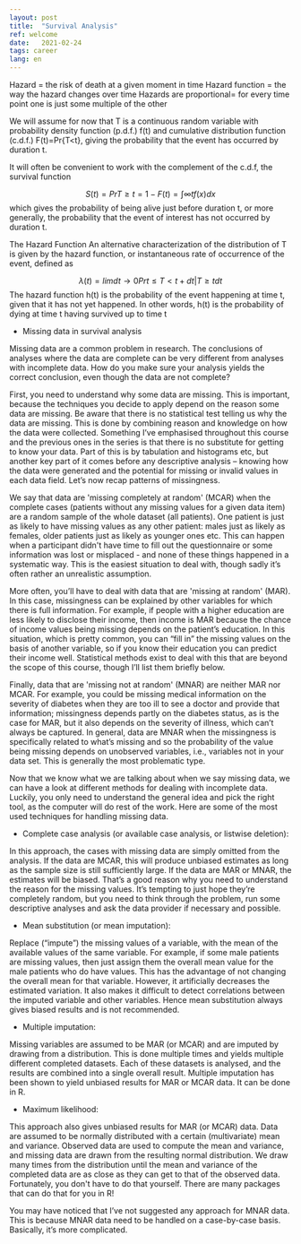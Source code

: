 ```yaml
---
layout: post
title:  "Survival Analysis"
ref: welcome
date:   2021-02-24
tags: career
lang: en
---
```

Hazard = the risk of death at a given moment in time
Hazard function = the way the hazard changes over time
Hazards are proportional= for every time point one is just some multiple of the other

We will assume for now that T is a continuous random variable with probability density function (p.d.f.) f(t) and cumulative distribution function (c.d.f.) F(t)=Pr{T<t}, giving the probability that the event has occurred by duration t.

It will often be convenient to work with the complement of the c.d.f, the survival function

$$S(t)=Pr{T≥t}=1−F(t)=∫∞tf(x)dx$$
which gives the probability of being alive just before duration t, or more generally, the probability that the event of interest has not occurred by duration t.

The Hazard Function
An alternative characterization of the distribution of T is given by the hazard function, or instantaneous rate of occurrence of the event, defined as

$$λ(t)=limdt→0Pr{t≤T<t+dt|T≥t}dt$$
 The hazard function h(t) is the probability of the event happening at time t, given that it has not yet happened. In other words, h(t) is the probability of dying at time t having survived up to time t

+ Missing data in survival analysis

Missing data are a common problem in research. The conclusions of analyses where the data are complete can be very different from analyses with incomplete data. How do you make sure your analysis yields the correct conclusion, even though the data are not complete?

First, you need to understand why some data are missing. This is important, because the techniques you decide to apply depend on the reason some data are missing. Be aware that there is no statistical test telling us why the data are missing. This is done by combining reason and knowledge on how the data were collected. Something I’ve emphasised throughout this course and the previous ones in the series is that there is no substitute for getting to know your data. Part of this is by tabulation and histograms etc, but another key part of it comes before any descriptive analysis – knowing how the data were generated and the potential for missing or invalid values in each data field. Let’s now recap patterns of missingness.

We say that data are 'missing completely at random' (MCAR) when the complete cases (patients without any missing values for a given data item) are a random sample of the whole dataset (all patients). One patient is just as likely to have missing values as any other patient: males just as likely as females, older patients just as likely as younger ones etc. This can happen when a participant didn't have time to fill out the questionnaire or some information was lost or misplaced - and none of these things happened in a systematic way. This is the easiest situation to deal with, though sadly it’s often rather an unrealistic assumption.

More often, you’ll have to deal with data that are 'missing at random' (MAR). In this case, missingness can be explained by other variables for which there is full information. For example, if people with a higher education are less likely to disclose their income, then income is MAR because the chance of income values being missing depends on the patient’s education. In this situation, which is pretty common, you can “fill in” the missing values on the basis of another variable, so if you know their education you can predict their income well. Statistical methods exist to deal with this that are beyond the scope of this course, though I’ll list them briefly below.

Finally, data that are 'missing not at random' (MNAR) are neither MAR nor MCAR. For example, you could be missing medical information on the severity of diabetes when they are too ill to see a doctor and provide that information; missingness depends partly on the diabetes status, as is the case for MAR, but it also depends on the severity of illness, which can’t always be captured. In general, data are MNAR when the missingness is specifically related to what’s missing and so the probability of the value being missing depends on unobserved variables, i.e., variables not in your data set. This is generally the most problematic type.

Now that we know what we are talking about when we say missing data, we can have a look at different methods for dealing with incomplete data. Luckily, you only need to understand the general idea and pick the right tool, as the computer will do rest of the work. Here are some of the most used techniques for handling missing data.

+ Complete case analysis (or available case analysis, or listwise deletion):

In this approach, the cases with missing data are simply omitted from the analysis. If the data are MCAR, this will produce unbiased estimates as long as the sample size is still sufficiently large. If the data are MAR or MNAR, the estimates will be biased. That’s a good reason why you need to understand the reason for the missing values. It’s tempting to just hope they’re completely random, but you need to think through the problem, run some descriptive analyses and ask the data provider if necessary and possible.

+ Mean substitution (or mean imputation):

Replace (“impute”) the missing values of a variable, with the mean of the available values of the same variable. For example, if some male patients are missing values, then just assign them the overall mean value for the male patients who do have values. This has the advantage of not changing the overall mean for that variable. However, it artificially decreases the estimated variation. It also makes it difficult to detect correlations between the imputed variable and other variables. Hence mean substitution always gives biased results and is not recommended.

+ Multiple imputation:

Missing variables are assumed to be MAR (or MCAR) and are imputed by drawing from a distribution. This is done multiple times and yields multiple different completed datasets. Each of these datasets is analysed, and the results are combined into a single overall result. Multiple imputation has been shown to yield unbiased results for MAR or MCAR data. It can be done in R.

+ Maximum likelihood:

This approach also gives unbiased results for MAR (or MCAR) data. Data are assumed to be normally distributed with a certain (multivariate) mean and variance. Observed data are used to compute the mean and variance, and missing data are drawn from the resulting normal distribution. We draw many times from the distribution until the mean and variance of the completed data are as close as they can get to that of the observed data. Fortunately, you don't have to do that yourself. There are many packages that can do that for you in R!

You may have noticed that I’ve not suggested any approach for MNAR data. This is because MNAR data need to be handled on a case-by-case basis. Basically, it’s more complicated. 
